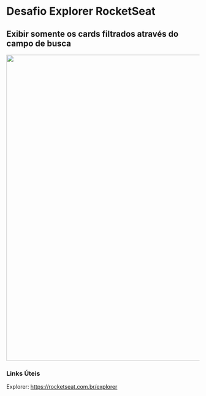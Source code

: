 # Desafio Explorer RocketSeat
## Exibir somente os cards filtrados através do campo de busca

<img src="github/banner.png" width="800px">

### Links Úteis
Explorer: https://rocketseat.com.br/explorer